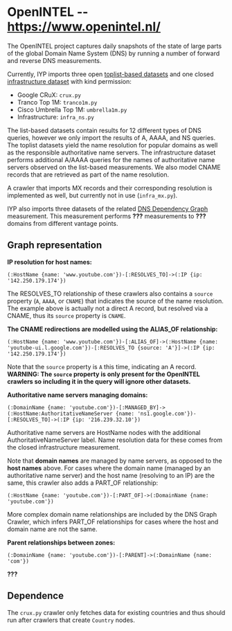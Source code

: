 # OpenINTEL -- https://www.openintel.nl/

The OpenINTEL project captures daily snapshots of the state of large parts of the global
Domain Name System (DNS) by running a number of forward and reverse DNS measurements.

Currently, IYP imports three open [toplist-based
datasets](https://openintel.nl/data/forward-dns/top-lists/) and one closed
[infrastructure dataset](https://openintel.nl/data/forward-dns/infrastructure/) with
kind permission:

- Google CRuX: `crux.py`
- Tranco Top 1M: `tranco1m.py`
- Cisco Umbrella Top 1M: `umbrella1m.py`
- Infrastructure: `infra_ns.py`

The list-based datasets contain results for 12 different types of DNS queries, however
we only import the results of A, AAAA, and NS queries. The toplist datasets yield the
name resolution for popular domains as well as the responsible authoritative name
servers. The infrastructure dataset performs additional A/AAAA queries for the names of
authoritative name servers observed on the list-based measurements. We also model CNAME
records that are retrieved as part of the name resolution.

A crawler that imports MX records and their corresponding resolution is implemented as
well, but currently not in use (`infra_mx.py`).

IYP also imports three datasets of the related [DNS Dependency
Graph](https://dnsgraph.dacs.utwente.nl) measurement. This measurement performs **???**
measurements to **???** domains from different vantage points.

## Graph representation

**IP resolution for host names:**

```Cypher
(:HostName {name: 'www.youtube.com'})-[:RESOLVES_TO]->(:IP {ip: '142.250.179.174'})
```

The RESOLVES_TO relationship of these crawlers also contains a `source` property (`A`,
`AAAA`, or `CNAME`) that indicates the source of the name resolution. The example above
is actually not a direct A record, but resolved via a CNAME, thus its `source` property
is `CNAME`.

**The CNAME redirections are modelled using the ALIAS_OF relationship:**

```Cypher
(:HostName {name: 'www.youtube.com'})-[:ALIAS_OF]->(:HostName {name: 'youtube-ui.l.google.com'})-[:RESOLVES_TO {source: 'A'}]->(:IP {ip: '142.250.179.174'})
```

Note that the `source` property is `A` this time, indicating an A record. **WARNING: The
`source` property is only present for the OpenINTEL crawlers so including it in the
query will ignore other datasets.**

**Authoritative name servers managing domains:**

```Cypher
(:DomainName {name: 'youtube.com'})-[:MANAGED_BY]->(:HostName:AuthoritativeNameServer {name: 'ns1.google.com'})-[:RESOLVES_TO]->(:IP {ip: '216.239.32.10'})
```

Authoritative name servers are HostName nodes with the additional
AuthoritativeNameServer label. Name resolution data for these comes from the closed
infrastructure measurement.

Note that **domain names** are managed by name servers, as opposed to the **host names**
above. For cases where the domain name (managed by an authoritative name server) and the
host name (resolving to an IP) are the same, this crawler also adds a PART_OF
relationship:

```Cypher
(:HostName {name: 'youtube.com'})-[:PART_OF]->(:DomainName {name: 'youtube.com'})
```

More complex domain name relationships are included by the DNS Graph Crawler, which
infers PART_OF relationships for cases where the host and domain name are not the same.

**Parent relationships between zones:**

```Cypher
(:DomainName {name: 'youtube.com'})-[:PARENT]->(:DomainName {name: 'com'})
```

**???**

## Dependence

The `crux.py` crawler only fetches data for existing countries and thus should run after
crawlers that create `Country` nodes.